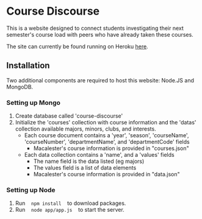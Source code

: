 # Course Discourse
This is a website designed to connect students investigating their next semester's course load with peers who have already taken these courses.   

The site can currently be found running on Heroku [here](https://course-discourse.herokuapp.com/).

## Installation
Two additional components are required to host this website: Node.JS and MongoDB. 

### Setting up Mongo

1. Create database called 'course-discourse'
2. Initialize the 'courses' collection with course information and the 'datas' collection available majors, minors, clubs, and interests. 
    + Each course document contains a 'year', 'season', 'courseName', 'courseNumber', 'departmentName', and 'departmentCode' fields
        + Macalester's course information is provided in "courses.json"
    + Each data collection contains a 'name', and a 'values' fields
        + The name field is the data listed (eg majors)
        + The values field is a list of data elements
        + Macalester's course information is provided in "data.json"

### Setting up Node

1. Run &nbsp;&nbsp; `npm install` &nbsp;&nbsp; to download packages. 
2. Run &nbsp;&nbsp; `node app/app.js` &nbsp;&nbsp; to start the server. 
